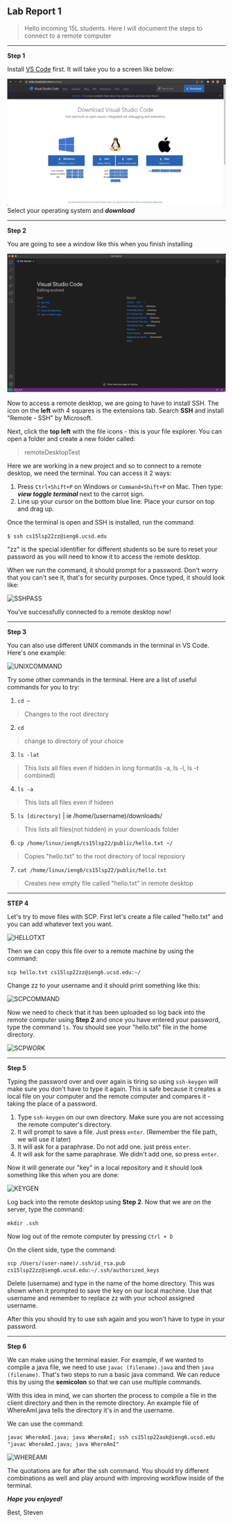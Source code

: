 ## Lab Report 1

> Hello incoming 15L students. Here I will document the steps to connect to a remote computer

---
**Step 1**

Install [VS Code](https://code.visualstudio.com/download) first.
It will take you to a screen like below:

![VS Code](VSCODE.png)
Select your operating system and ***download***

---
**Step 2**

You are going to see a window like this when you finish installing

![VSWINDOW](VSWINDOW.png)

Now to access a remote desktop, we are going to have to install SSH. The icon on the **left** with 4 squares is the extensions tab. Search **SSH** and install "Remote - SSH" by Microsoft.

Next, click the **top left** with the file icons - this is your file explorer. You can open a folder and create a new folder called:

> remoteDesktopTest

Here we are working in a new project and so to connect to a remote desktop, we need the terminal. You can access it 2 ways:

1. Press `Ctrl+Shift+P` on Windows or `Command+Shift+P` on Mac. Then type: ***view toggle terminal*** next to the carrot sign.
2. Line up your cursor on the bottom blue line. Place your cursor on top and drag up.

Once the terminal is open and SSH is installed, run the command:

```$ ssh cs15lsp22zz@ieng6.ucsd.edu```

"zz" is the special identifier for different students so be sure to reset your password as you will need to know it to access the remote desktop.

When we run the command, it should prompt for a password. Don't worry that you can't see it, that's for security purposes. Once typed, it should look like:

![SSHPASS](SSHPASS.png)

You've successfully connected to a remote desktop now!

---

**Step 3**

You can also use different UNIX commands in the terminal in VS Code. Here's one example:

![UNIXCOMMAND](UNIXCOMMAND.png)

Try some other commands in the terminal. Here are a list of useful commands for you to try:

1. `cd ~`

> Changes to the root directory

2. `cd`

> change to directory of your choice

3. `ls -lat`

> This lists all files even if hidden in long format(ls -a, ls -l, ls -t combined)

4. `ls -a`

> This lists all files even if hideen

5. `ls [directory]` | ie /home/(username)/downloads/

> This lists all files(not hidden) in your downloads folder

6. `cp /home/linux/ieng6/cs15lsp22/public/hello.txt ~/`

> Copies "hello.txt" to the root directory of local reposiory

7. `cat /home/linux/ieng6/cs15lsp22/public/hello.txt`

> Creates new empty file called "hello.txt" in remote desktop

---

**STEP 4**

Let's try to move files with SCP. First let's create a file called "hello.txt" and you can add whatever text you want. 

![HELLOTXT](HELLOTXT.png)

Then we can copy this file over to a remote machine by using the command:

```scp hello.txt cs15lsp22zz@ieng6.ucsd.edu:~/```

Change zz to your username and it should print something like this:

![SCPCOMMAND](SCPCOMMAND.png)

Now we need to check that it has been uploaded so log back into the remote computer using **Step 2** and once you have entered your password, type the command `ls`. You should see your "hello.txt" file in the home directory.

![SCPWORK](SCPWORK.png)

---

**Step 5**

Typing the password over and over again is tiring so using `ssh-keygen` will make sure you don't have to type it again. This is safe because it creates a local file on your computer and the remote computer and compares it - taking the place of a password.

1. Type `ssh-keygen` on our own directory. Make sure you are not accessing the remote computer's directory.
2. It will prompt to save a file. Just press `enter`. (Remember the file path, we will use it later)
3. It will ask for a paraphrase. Do not add one. just press `enter`.
4. It will ask for the same paraphrase. We didn't add one, so press `enter`.

Now it will generate our "key" in a local repository and it should look something like this when you are done:

![KEYGEN](KEYGEN.png)

Log back into the remote desktop using **Step 2**. Now that we are on the server, type the command:

`mkdir .ssh`

Now log out of the remote computer by pressing `Ctrl + D`

On the client side, type the command:
```
scp /Users/(user-name)/.ssh/id_rsa.pub
cs15lsp22zz@ieng6.ucsd.edu:~/.ssh/authorized_keys
```

Delete (username) and type in the name of the home directory. This was shown when it prompted to save the key on our local machine. Use that username and remember to replace zz with your school assigned username.

After this you should try to use ssh again and you won't have to type in your password.

---

**Step 6**

We can make using the terminal easier. For example, if we wanted to compile a java file, we need to use `javac (filename).java` and then `java (filename)`. That's two steps to run a basic java command. We can reduce this by using the **semicolon** so that we can use multiple commands.

With this idea in mind, we can shorten the process to compile a file in the client directory and then in the remote directory. An example file of WhereAmI.java tells the directory it's in and the username.

We can use the command:
```
javac WhereAmI.java; java WhereAmI; ssh cs15lsp22auk@ieng6.ucsd.edu "javac WhereAmI.java; java WhereAmI"
```

![WHEREAMI](WHEREAMI.png)

The quotations are for after the ssh command. You should try different combinations as well and play around with improving workflow inside of the terminal.

***Hope you enjoyed!***

Best, Steven